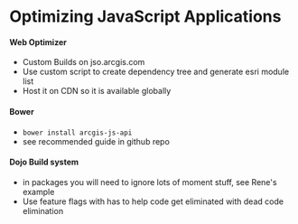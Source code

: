 Optimizing JavaScript Applications
==================================

#### Web Optimizer
* Custom Builds on jso.arcgis.com
* Use custom script to create dependency tree and generate esri module list
* Host it on CDN so it is available globally

#### Bower
* ```bower install arcgis-js-api```
* see recommended guide in github repo

#### Dojo Build system
* in packages you will need to ignore lots of moment stuff, see Rene's example
* Use feature flags with has to help code get eliminated with dead code elimination
